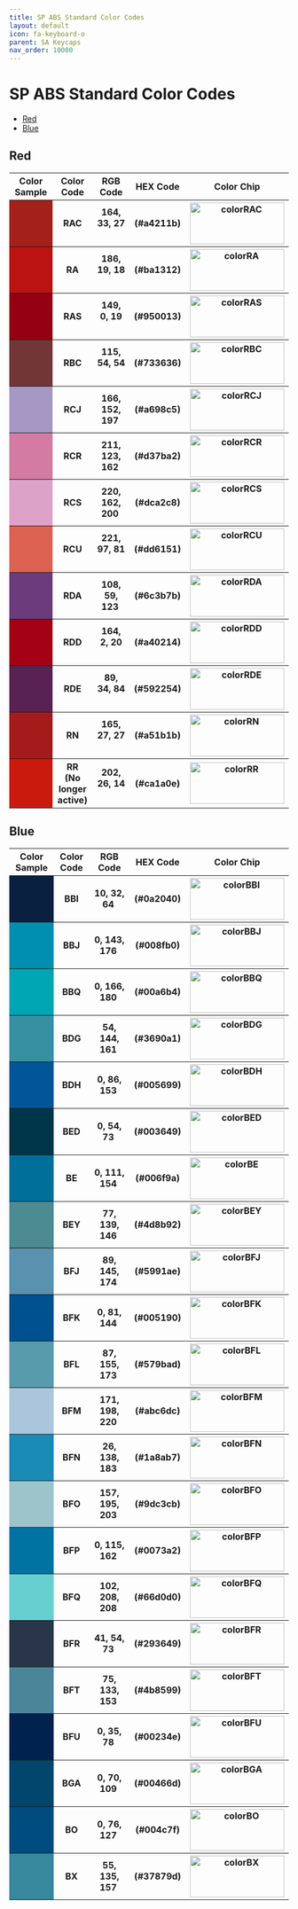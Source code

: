 ```yaml
---
title: SP ABS Standard Color Codes
layout: default
icon: fa-keyboard-o
parent: SA Keycaps
nav_order: 10000
---
```


# SP ABS Standard Color Codes
* [Red](#red)
* [Blue](#blue)

## Red
<table style="width:100%">
  <tr>
    <th width="100">Color Sample</th>
    <th width="80">Color Code</th>
    <th width="150">RGB Code</th>
    <th width="80">HEX Code</th>
    <th width="170">Color Chip</th>
  </tr>
  <tr>
    <th style="background-color: rgb(164, 33, 27)">&#160;</th>
    <th><b> RAC </b></th>
    <th>164, 33, 27 &#173;</th>
    <th>(#a4211b)</th>
    <th><img src="{{ 'assets/images/sa-keycaps/SP_ColorCodes/abs/SP_Abs_ColorCodes_RAC.png' | relative_url }}" alt="colorRAC" height="75" width="170"></th>
  </tr>
  <tr>
    <th style="background-color: rgb(186, 19, 18)">&#160;</th>
    <th><b> RA </b></th>
    <th>186, 19, 18 &#173;</th>
    <th>(#ba1312)</th>
    <th><img src="{{ 'assets/images/sa-keycaps/SP_ColorCodes/abs/SP_Abs_ColorCodes_RA.png' | relative_url }}" alt="colorRA" height="75" width="170"></th>
  </tr>
  <tr>
    <th style="background-color: rgb(149, 0, 19)">&#160;</th>
    <th><b> RAS </b></th>
    <th>149, 0, 19 &#173;</th>
    <th>(#950013)</th>
    <th><img src="{{ 'assets/images/sa-keycaps/SP_ColorCodes/abs/SP_Abs_ColorCodes_RAS.png' | relative_url }}" alt="colorRAS" height="75" width="170"></th>
  </tr>
  <tr>
    <th style="background-color: rgb(115, 54, 54)">&#160;</th>
    <th><b> RBC </b></th>
    <th>115, 54, 54 &#173;</th>
    <th>(#733636)</th>
    <th><img src="{{ 'assets/images/sa-keycaps/SP_ColorCodes/abs/SP_Abs_ColorCodes_RBC.png' | relative_url }}" alt="colorRBC" height="75" width="170"></th>
  </tr>
  <tr>
    <th style="background-color: rgb(166, 152, 197)">&#160;</th>
    <th><b> RCJ </b></th>
    <th>166, 152, 197 &#173;</th>
    <th>(#a698c5)</th>
    <th><img src="{{ 'assets/images/sa-keycaps/SP_ColorCodes/abs/SP_Abs_ColorCodes_RCJ.png' | relative_url }}" alt="colorRCJ" height="75" width="170"></th>
  </tr>
  <tr>
    <th style="background-color: rgb(211, 123, 162)">&#160;</th>
    <th><b> RCR </b></th>
    <th>211, 123, 162 &#173;</th>
    <th>(#d37ba2)</th>
    <th><img src="{{ 'assets/images/sa-keycaps/SP_ColorCodes/abs/SP_Abs_ColorCodes_RCR.png' | relative_url }}" alt="colorRCR" height="75" width="170"></th>
  </tr>
  <tr>
    <th style="background-color: rgb(220, 162, 200)">&#160;</th>
    <th><b> RCS </b></th>
    <th>220, 162, 200 &#173;</th>
    <th>(#dca2c8)</th>
    <th><img src="{{ 'assets/images/sa-keycaps/SP_ColorCodes/abs/SP_Abs_ColorCodes_RCS.png' | relative_url }}" alt="colorRCS" height="75" width="170"></th>
  </tr>
  <tr>
    <th style="background-color: rgb(221, 97, 81)">&#160;</th>
    <th><b> RCU </b></th>
    <th>221, 97, 81 &#173;</th>
    <th>(#dd6151)</th>
    <th><img src="{{ 'assets/images/sa-keycaps/SP_ColorCodes/abs/SP_Abs_ColorCodes_RCU.png' | relative_url }}" alt="colorRCU" height="75" width="170"></th>
  </tr>
  <tr>
    <th style="background-color: rgb(108, 59, 123)">&#160;</th>
    <th><b> RDA </b></th>
    <th>108, 59, 123 &#173;</th>
    <th>(#6c3b7b)</th>
    <th><img src="{{ 'assets/images/sa-keycaps/SP_ColorCodes/abs/SP_Abs_ColorCodes_RDA.png' | relative_url }}" alt="colorRDA" height="75" width="170"></th>
  </tr>
  <tr>
    <th style="background-color: rgb(164, 2, 20)">&#160;</th>
    <th><b> RDD </b></th>
    <th>164, 2, 20 &#173;</th>
    <th>(#a40214)</th>
    <th><img src="{{ 'assets/images/sa-keycaps/SP_ColorCodes/abs/SP_Abs_ColorCodes_RDD.png' | relative_url }}" alt="colorRDD" height="75" width="170"></th>
  </tr>
  <tr>
    <th style="background-color: rgb(89, 34, 84)">&#160;</th>
    <th><b> RDE </b></th>
    <th>89, 34, 84 &#173;</th>
    <th>(#592254)</th>
    <th><img src="{{ 'assets/images/sa-keycaps/SP_ColorCodes/abs/SP_Abs_ColorCodes_RDE.png' | relative_url }}" alt="colorRDE" height="75" width="170"></th>
  </tr>
  <tr>
    <th style="background-color: rgb(165, 27, 27)">&#160;</th>
    <th><b> RN </b></th>
    <th>165, 27, 27 &#173;</th>
    <th>(#a51b1b)</th>
    <th><img src="{{ 'assets/images/sa-keycaps/SP_ColorCodes/abs/SP_Abs_ColorCodes_RN.png' | relative_url }}" alt="colorRN" height="75" width="170"></th>
  </tr>
  <tr>
    <th style="background-color: rgb(202, 26, 14)">&#160;</th>
    <th><b> RR <br>(No longer active)</b></th>
    <th>202, 26, 14 &#173;</th>
    <th>(#ca1a0e)</th>
    <th><img src="{{ 'assets/images/sa-keycaps/SP_ColorCodes/abs/SP_Abs_ColorCodes_RR.png' | relative_url }}" alt="colorRR" height="75" width="170"></th>
  </tr>
</table>


## Blue
<table style="width:100%">
  <tr>
    <th width="100">Color Sample</th>
    <th width="80">Color Code</th>
    <th width="150">RGB Code</th>
    <th width="80">HEX Code</th>
    <th width="170">Color Chip</th>
  </tr>
  <tr>
    <th style="background-color: rgb(10, 32, 64)">&#160;</th>
    <th><b> BBI </b></th>
    <th>10, 32, 64 &#173;</th>
    <th>(#0a2040)</th>
    <th><img src="{{ 'assets/images/sa-keycaps/SP_ColorCodes/abs/SP_Abs_ColorCodes_BBI.png' | relative_url }}" alt="colorBBI" height="75" width="170"></th>
  </tr>
  <tr>
    <th style="background-color: rgb(0, 143, 176)">&#160;</th>
    <th><b> BBJ </b></th>
    <th>0, 143, 176 &#173;</th>
    <th>(#008fb0)</th>
    <th><img src="{{ 'assets/images/sa-keycaps/SP_ColorCodes/abs/SP_Abs_ColorCodes_BBJ.png' | relative_url }}" alt="colorBBJ" height="75" width="170"></th>
  </tr>
  <tr>
    <th style="background-color: rgb(0, 166, 180)">&#160;</th>
    <th><b> BBQ </b></th>
    <th>0, 166, 180 &#173;</th>
    <th>(#00a6b4)</th>
    <th><img src="{{ 'assets/images/sa-keycaps/SP_ColorCodes/abs/SP_Abs_ColorCodes_BBQ.png' | relative_url }}" alt="colorBBQ" height="75" width="170"></th>
  </tr>
  <tr>
    <th style="background-color: rgb(54, 144, 161)">&#160;</th>
    <th><b> BDG </b></th>
    <th>54, 144, 161 &#173;</th>
    <th>(#3690a1)</th>
    <th><img src="{{ 'assets/images/sa-keycaps/SP_ColorCodes/abs/SP_Abs_ColorCodes_BDG.png' | relative_url }}" alt="colorBDG" height="75" width="170"></th>
  </tr>
  <tr>
    <th style="background-color: rgb(0, 86, 153)">&#160;</th>
    <th><b> BDH </b></th>
    <th>0, 86, 153 &#173;</th>
    <th>(#005699)</th>
    <th><img src="{{ 'assets/images/sa-keycaps/SP_ColorCodes/abs/SP_Abs_ColorCodes_BDH.png' | relative_url }}" alt="colorBDH" height="75" width="170"></th>
  </tr>
  <tr>
    <th style="background-color: rgb(0, 54, 73)">&#160;</th>
    <th><b> BED </b></th>
    <th>0, 54, 73 &#173;</th>
    <th>(#003649)</th>
    <th><img src="{{ 'assets/images/sa-keycaps/SP_ColorCodes/abs/SP_Abs_ColorCodes_BED.png' | relative_url }}" alt="colorBED" height="75" width="170"></th>
  </tr>
  <tr>
    <th style="background-color: rgb(0, 111, 154)">&#160;</th>
    <th><b> BE </b></th>
    <th>0, 111, 154 &#173;</th>
    <th>(#006f9a)</th>
    <th><img src="{{ 'assets/images/sa-keycaps/SP_ColorCodes/abs/SP_Abs_ColorCodes_BE.png' | relative_url }}" alt="colorBE" height="75" width="170"></th>
  </tr>
  <tr>
    <th style="background-color: rgb(77, 139, 146)">&#160;</th>
    <th><b> BEY </b></th>
    <th>77, 139, 146 &#173;</th>
    <th>(#4d8b92)</th>
    <th><img src="{{ 'assets/images/sa-keycaps/SP_ColorCodes/abs/SP_Abs_ColorCodes_BEY.png' | relative_url }}" alt="colorBEY" height="75" width="170"></th>
  </tr>
  <tr>
    <th style="background-color: rgb(89, 145, 174)">&#160;</th>
    <th><b> BFJ </b></th>
    <th>89, 145, 174 &#173;</th>
    <th>(#5991ae)</th>
    <th><img src="{{ 'assets/images/sa-keycaps/SP_ColorCodes/abs/SP_Abs_ColorCodes_BFJ.png' | relative_url }}" alt="colorBFJ" height="75" width="170"></th>
  </tr>
  <tr>
    <th style="background-color: rgb(0, 81, 144)">&#160;</th>
    <th><b> BFK </b></th>
    <th>0, 81, 144 &#173;</th>
    <th>(#005190)</th>
    <th><img src="{{ 'assets/images/sa-keycaps/SP_ColorCodes/abs/SP_Abs_ColorCodes_BFK.png' | relative_url }}" alt="colorBFK" height="75" width="170"></th>
  </tr>
  <tr>
    <th style="background-color: rgb(87, 155, 173)">&#160;</th>
    <th><b> BFL </b></th>
    <th>87, 155, 173 &#173;</th>
    <th>(#579bad)</th>
    <th><img src="{{ 'assets/images/sa-keycaps/SP_ColorCodes/abs/SP_Abs_ColorCodes_BFL.png' | relative_url }}" alt="colorBFL" height="75" width="170"></th>
  </tr>
  <tr>
    <th style="background-color: rgb(171, 198, 220)">&#160;</th>
    <th><b> BFM </b></th>
    <th>171, 198, 220 &#173;</th>
    <th>(#abc6dc)</th>
    <th><img src="{{ 'assets/images/sa-keycaps/SP_ColorCodes/abs/SP_Abs_ColorCodes_BFM.png' | relative_url }}" alt="colorBFM" height="75" width="170"></th>
  </tr>
  <tr>
    <th style="background-color: rgb(26, 138, 183)">&#160;</th>
    <th><b> BFN </b></th>
    <th>26, 138, 183 &#173;</th>
    <th>(#1a8ab7)</th>
    <th><img src="{{ 'assets/images/sa-keycaps/SP_ColorCodes/abs/SP_Abs_ColorCodes_BFN.png' | relative_url }}" alt="colorBFN" height="75" width="170"></th>
  </tr>
  <tr>
    <th style="background-color: rgb(157, 195, 203)">&#160;</th>
    <th><b> BFO </b></th>
    <th>157, 195, 203 &#173;</th>
    <th>(#9dc3cb)</th>
    <th><img src="{{ 'assets/images/sa-keycaps/SP_ColorCodes/abs/SP_Abs_ColorCodes_BFO.png' | relative_url }}" alt="colorBFO" height="75" width="170"></th>
  </tr>
  <tr>
    <th style="background-color: rgb(0, 115, 162)">&#160;</th>
    <th><b> BFP </b></th>
    <th>0, 115, 162 &#173;</th>
    <th>(#0073a2)</th>
    <th><img src="{{ 'assets/images/sa-keycaps/SP_ColorCodes/abs/SP_Abs_ColorCodes_BFP.png' | relative_url }}" alt="colorBFP" height="75" width="170"></th>
  </tr>
  <tr>
    <th style="background-color: rgb(102, 208, 208)">&#160;</th>
    <th><b> BFQ </b></th>
    <th>102, 208, 208 &#173;</th>
    <th>(#66d0d0)</th>
    <th><img src="{{ 'assets/images/sa-keycaps/SP_ColorCodes/abs/SP_Abs_ColorCodes_BFQ.png' | relative_url }}" alt="colorBFQ" height="75" width="170"></th>
  </tr>
  <tr>
    <th style="background-color: rgb(41, 54, 73)">&#160;</th>
    <th><b> BFR </b></th>
    <th>41, 54, 73 &#173;</th>
    <th>(#293649)</th>
    <th><img src="{{ 'assets/images/sa-keycaps/SP_ColorCodes/abs/SP_Abs_ColorCodes_BFR.png' | relative_url }}" alt="colorBFR" height="75" width="170"></th>
  </tr>
  <tr>
    <th style="background-color: rgb(75, 133, 153)">&#160;</th>
    <th><b> BFT </b></th>
    <th>75, 133, 153 &#173;</th>
    <th>(#4b8599)</th>
    <th><img src="{{ 'assets/images/sa-keycaps/SP_ColorCodes/abs/SP_Abs_ColorCodes_BFT.png' | relative_url }}" alt="colorBFT" height="75" width="170"></th>
  </tr>
  <tr>
    <th style="background-color: rgb(0, 35, 78)">&#160;</th>
    <th><b> BFU </b></th>
    <th>0, 35, 78 &#173;</th>
    <th>(#00234e)</th>
    <th><img src="{{ 'assets/images/sa-keycaps/SP_ColorCodes/abs/SP_Abs_ColorCodes_BFU.png' | relative_url }}" alt="colorBFU" height="75" width="170"></th>
  </tr>
  <tr>
    <th style="background-color: rgb(0, 70, 109)">&#160;</th>
    <th><b> BGA </b></th>
    <th>0, 70, 109 &#173;</th>
    <th>(#00466d)</th>
    <th><img src="{{ 'assets/images/sa-keycaps/SP_ColorCodes/abs/SP_Abs_ColorCodes_BGA.png' | relative_url }}" alt="colorBGA" height="75" width="170"></th>
  </tr>
  <tr>
    <th style="background-color: rgb(0, 76, 127)">&#160;</th>
    <th><b> BO </b></th>
    <th>0, 76, 127 &#173;</th>
    <th>(#004c7f)</th>
    <th><img src="{{ 'assets/images/sa-keycaps/SP_ColorCodes/abs/SP_Abs_ColorCodes_BO.png' | relative_url }}" alt="colorBO" height="75" width="170"></th>
  </tr>
  <tr>
    <th style="background-color: rgb(55, 135, 157)">&#160;</th>
    <th><b> BX </b></th>
    <th>55, 135, 157 &#173;</th>
    <th>(#37879d)</th>
    <th><img src="{{ 'assets/images/sa-keycaps/SP_ColorCodes/abs/SP_Abs_ColorCodes_BX.png' | relative_url }}" alt="colorBX" height="75" width="170"></th>
  </tr>
</table>
